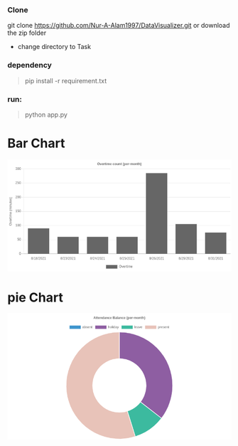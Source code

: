 ### Clone
git clone https://github.com/Nur-A-Alam1997/DataVisualizer.git or download the zip folder

* change directory to Task

### dependency
> pip install -r requirement.txt

### run:
>python app.py


# Bar Chart
![alt text](./ss/overtime.png?raw=true)

# pie Chart
![alt text](./ss/pieforballance.png?raw=true)
